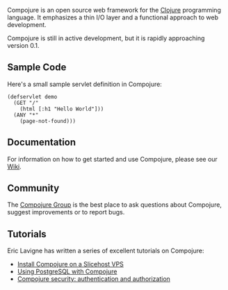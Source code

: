 Compojure is an open source web framework for the [Clojure](http://clojure.org)
programming language. It emphasizes a thin I/O layer and a functional approach
to web development.

Compojure is still in active development, but it is rapidly approaching version
0.1.

Sample Code
-----------

Here's a small sample servlet definition in Compojure:

    (defservlet demo
      (GET "/"
        (html [:h1 "Hello World"]))
      (ANY "*"
        (page-not-found)))

Documentation
-------------

For information on how to get started and use Compojure, please see our
[Wiki](http://en.wikibooks.org/wiki/Compojure).

Community
---------

The [Compojure Group](http://groups.google.com/group/compojure) is the best place
to ask questions about Compojure, suggest improvements or to report bugs.

Tutorials
---------

Eric Lavigne has written a series of excellent tutorials on Compojure:

* [Install Compojure on a Slicehost VPS](http://ericlavigne.wordpress.com/2008/12/18/compojure-on-a-slicehost-vps/)
* [Using PostgreSQL with Compojure](http://ericlavigne.wordpress.com/2008/12/28/using-postgresql-with-compojure/)
* [Compojure security: authentication and authorization](http://ericlavigne.wordpress.com/2009/01/04/compojure-security-authentication-and-authorization/)
